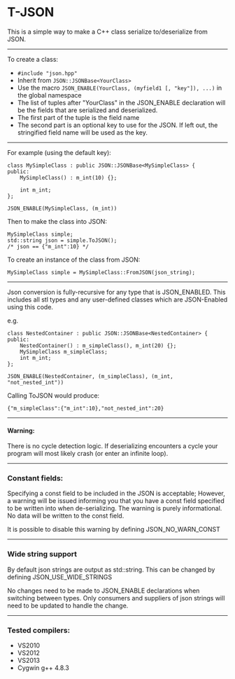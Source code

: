 T-JSON
============

This is a simple way to make a C++ class serialize to/deserialize from JSON.

---
To create a class:

- `#include "json.hpp"`
- Inherit from `JSON::JSONBase<YourClass>`
- Use the macro `JSON_ENABLE(YourClass, (myfield1 [, "key"]), ...)` in the global namespace
- The list of tuples after "YourClass" in the JSON_ENABLE declaration will be the fields that are serialized and deserialized.
 - The first part of the tuple is the field name 
 - The second part is an optional key to use for the JSON. If left out, the stringified field name will be used as the key.

--------
For example (using the default key):

    class MySimpleClass : public JSON::JSONBase<MySimpleClass> {
    public:
        MySimpleClass() : m_int(10) {};
        
        int m_int;
    };
    
    JSON_ENABLE(MySimpleClass, (m_int))
    
Then to make the class into JSON:

    MySimpleClass simple;
    std::string json = simple.ToJSON();
    /* json == {"m_int":10} */
    
To create an instance of the class from JSON:
    
    MySimpleClass simple = MySimpleClass::FromJSON(json_string);
    
---
Json conversion is fully-recursive for any type that is JSON_ENABLED. This includes all stl types and any user-defined classes which are JSON-Enabled using this code.

e.g.

    class NestedContainer : public JSON::JSONBase<NestedContainer> {
    public:
        NestedContainer() : m_simpleClass(), m_int(20) {};
        MySimpleClass m_simpleClass;
        int m_int;
    };
    
    JSON_ENABLE(NestedContainer, (m_simpleClass), (m_int, "not_nested_int"))
    
Calling ToJSON would produce:

    {"m_simpleClass":{"m_int":10},"not_nested_int":20}

--- 
#### Warning:

There is no cycle detection logic. If deserializing encounters a cycle your program will most likely crash (or enter an infinite loop).

---
### Constant fields:
Specifying a const field to be included in the JSON is acceptable; However, a warning will be issued informing you that you have a const field specified to be written into when de-serializing. The warning is purely informational. No data will be written to the const field.

It is possible to disable this warning by defining JSON_NO_WARN_CONST

---
### Wide string support
By default json strings are output as std::string. This can be changed by defining JSON_USE_WIDE_STRINGS

No changes need to be made to JSON_ENABLE declarations when switching between types. Only consumers and suppliers of json strings will need to be updated to handle the change.

---
### Tested compilers:
- VS2010
- VS2012
- VS2013
- Cygwin g++ 4.8.3



